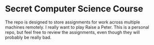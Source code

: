 # Secret Computer Science Course

The repo is designed to store assignments for work across multiple machines remotely. I really want to play Raise a Peter. This is a personal repo, but feel free to review the assignments, even though they will probably be really bad.
